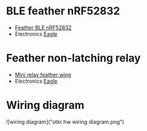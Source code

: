 # BLE feather nRF52832
* [Feather BLE nRF52832](https://www.adafruit.com/product/3406)
* Electronics [Eagle](https://github.com/adafruit/Adafruit-nRF52-Bluefruit-Feather-PCB)

# Feather non-latching relay
* [Mini relay feather wing](https://www.adafruit.com/product/2895)
* Electronics [Eagle](https://github.com/adafruit/Adafruit-Relay-FeatherWing-PCBs)
# Wiring diagram
![wiring diagram]("otkr hw wiring diagram.png")